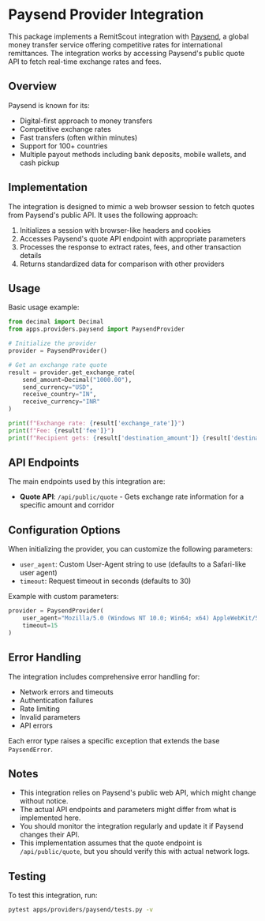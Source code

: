 # Paysend Provider Integration

This package implements a RemitScout integration with [Paysend](https://paysend.com), a global money transfer service offering competitive rates for international remittances. The integration works by accessing Paysend's public quote API to fetch real-time exchange rates and fees.

## Overview

Paysend is known for its:
- Digital-first approach to money transfers
- Competitive exchange rates
- Fast transfers (often within minutes)
- Support for 100+ countries
- Multiple payout methods including bank deposits, mobile wallets, and cash pickup

## Implementation

The integration is designed to mimic a web browser session to fetch quotes from Paysend's public API. It uses the following approach:

1. Initializes a session with browser-like headers and cookies
2. Accesses Paysend's quote API endpoint with appropriate parameters
3. Processes the response to extract rates, fees, and other transaction details
4. Returns standardized data for comparison with other providers

## Usage

Basic usage example:

```python
from decimal import Decimal
from apps.providers.paysend import PaysendProvider

# Initialize the provider
provider = PaysendProvider()

# Get an exchange rate quote
result = provider.get_exchange_rate(
    send_amount=Decimal("1000.00"),
    send_currency="USD",
    receive_country="IN",
    receive_currency="INR"
)

print(f"Exchange rate: {result['exchange_rate']}")
print(f"Fee: {result['fee']}")
print(f"Recipient gets: {result['destination_amount']} {result['destination_currency']}")
```

## API Endpoints

The main endpoints used by this integration are:

- **Quote API**: `/api/public/quote` - Gets exchange rate information for a specific amount and corridor

## Configuration Options

When initializing the provider, you can customize the following parameters:

- `user_agent`: Custom User-Agent string to use (defaults to a Safari-like user agent)
- `timeout`: Request timeout in seconds (defaults to 30)

Example with custom parameters:

```python
provider = PaysendProvider(
    user_agent="Mozilla/5.0 (Windows NT 10.0; Win64; x64) AppleWebKit/537.36 (KHTML, like Gecko) Chrome/91.0.4472.124 Safari/537.36",
    timeout=15
)
```

## Error Handling

The integration includes comprehensive error handling for:

- Network errors and timeouts
- Authentication failures
- Rate limiting
- Invalid parameters
- API errors

Each error type raises a specific exception that extends the base `PaysendError`.

## Notes

- This integration relies on Paysend's public web API, which might change without notice.
- The actual API endpoints and parameters might differ from what is implemented here.
- You should monitor the integration regularly and update it if Paysend changes their API.
- This implementation assumes that the quote endpoint is `/api/public/quote`, but you should verify this with actual network logs.

## Testing

To test this integration, run:

```bash
pytest apps/providers/paysend/tests.py -v
``` 